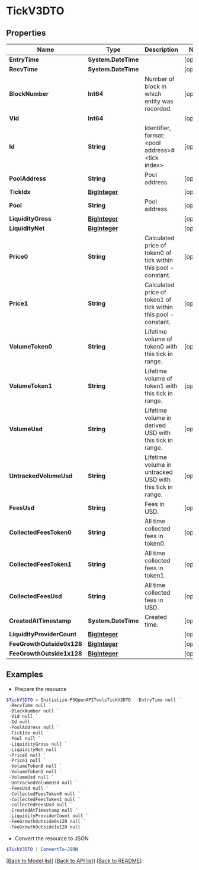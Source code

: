 # TickV3DTO
## Properties

Name | Type | Description | Notes
------------ | ------------- | ------------- | -------------
**EntryTime** | **System.DateTime** |  | [optional] 
**RecvTime** | **System.DateTime** |  | [optional] 
**BlockNumber** | **Int64** | Number of block in which entity was recorded. | [optional] 
**Vid** | **Int64** |  | [optional] 
**Id** | **String** | Identifier, format: &lt;pool address&gt;#&lt;tick index&gt; | [optional] 
**PoolAddress** | **String** | Pool address. | [optional] 
**TickIdx** | [**BigInteger**](BigInteger.md) |  | [optional] 
**Pool** | **String** | Pool address. | [optional] 
**LiquidityGross** | [**BigInteger**](BigInteger.md) |  | [optional] 
**LiquidityNet** | [**BigInteger**](BigInteger.md) |  | [optional] 
**Price0** | **String** | Calculated price of token0 of tick within this pool - constant. | [optional] 
**Price1** | **String** | Calculated price of token1 of tick within this pool - constant. | [optional] 
**VolumeToken0** | **String** | Lifetime volume of token0 with this tick in range. | [optional] 
**VolumeToken1** | **String** | Lifetime volume of token1 with this tick in range. | [optional] 
**VolumeUsd** | **String** | Lifetime volume in derived USD with this tick in range. | [optional] 
**UntrackedVolumeUsd** | **String** | Lifetime volume in untracked USD with this tick in range. | [optional] 
**FeesUsd** | **String** | Fees in USD. | [optional] 
**CollectedFeesToken0** | **String** | All time collected fees in token0. | [optional] 
**CollectedFeesToken1** | **String** | All time collected fees in token1. | [optional] 
**CollectedFeesUsd** | **String** | All time collected fees in USD. | [optional] 
**CreatedAtTimestamp** | **System.DateTime** | Created time. | [optional] 
**LiquidityProviderCount** | [**BigInteger**](BigInteger.md) |  | [optional] 
**FeeGrowthOutside0x128** | [**BigInteger**](BigInteger.md) |  | [optional] 
**FeeGrowthOutside1x128** | [**BigInteger**](BigInteger.md) |  | [optional] 

## Examples

- Prepare the resource
```powershell
$TickV3DTO = Initialize-PSOpenAPIToolsTickV3DTO  -EntryTime null `
 -RecvTime null `
 -BlockNumber null `
 -Vid null `
 -Id null `
 -PoolAddress null `
 -TickIdx null `
 -Pool null `
 -LiquidityGross null `
 -LiquidityNet null `
 -Price0 null `
 -Price1 null `
 -VolumeToken0 null `
 -VolumeToken1 null `
 -VolumeUsd null `
 -UntrackedVolumeUsd null `
 -FeesUsd null `
 -CollectedFeesToken0 null `
 -CollectedFeesToken1 null `
 -CollectedFeesUsd null `
 -CreatedAtTimestamp null `
 -LiquidityProviderCount null `
 -FeeGrowthOutside0x128 null `
 -FeeGrowthOutside1x128 null
```

- Convert the resource to JSON
```powershell
$TickV3DTO | ConvertTo-JSON
```

[[Back to Model list]](../README.md#documentation-for-models) [[Back to API list]](../README.md#documentation-for-api-endpoints) [[Back to README]](../README.md)

